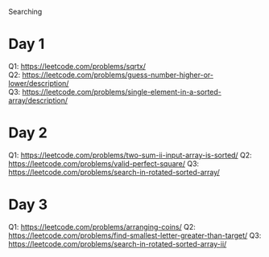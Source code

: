 Searching 

# Day 1
Q1:     https://leetcode.com/problems/sqrtx/      
Q2:     https://leetcode.com/problems/guess-number-higher-or-lower/description/    
Q3:     https://leetcode.com/problems/single-element-in-a-sorted-array/description/

# Day 2
Q1:     https://leetcode.com/problems/two-sum-ii-input-array-is-sorted/
Q2:     https://leetcode.com/problems/valid-perfect-square/
Q3:     https://leetcode.com/problems/search-in-rotated-sorted-array/

# Day 3
Q1:     https://leetcode.com/problems/arranging-coins/
Q2:     https://leetcode.com/problems/find-smallest-letter-greater-than-target/
Q3:     https://leetcode.com/problems/search-in-rotated-sorted-array-ii/
